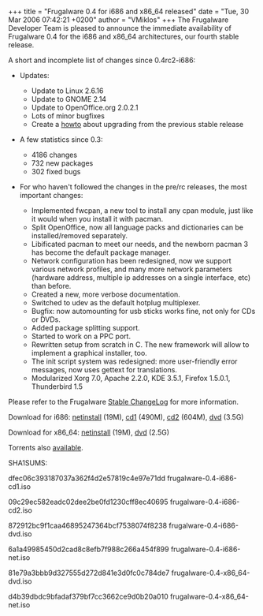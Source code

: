 +++
title = "Frugalware 0.4 for i686 and x86_64 released"
date = "Tue, 30 Mar 2006 07:42:21 +0200"
author = "VMiklos"
+++
The Frugalware Developer Team is pleased to announce the immediate availability of Frugalware 0.4 for the i686 and x86\_64 architectures, our fourth stable release.  

 A short and incomplete list of changes since 0.4rc2-i686:  

* Updates:  

	+ Update to Linux 2.6.16
	+ Update to GNOME 2.14
	+ Update to OpenOffice.org 2.0.2.1
	+ Lots of minor bugfixes
	+ Create a [howto](http://wiki.frugalware.org/Upgrade-0.3-0.4) about upgrading from the previous stable release
* A few statistics since 0.3:  

	+ 4186 changes
	+ 732 new packages
	+ 302 fixed bugs
* For who haven't followed the changes in the pre/rc releases, the most important changes:  

	+ Implemented fwcpan, a new tool to install any cpan module, just like it would when you install it with pacman.
	+ Split OpenOffice, now all language packs and dictionaries can be installed/removed separately.
	+ Libificated pacman to meet our needs, and the newborn pacman 3 has become the default package manager.
	+ Network configuration has been redesigned, now we support various network profiles, and many more network parameters (hardware address, multiple ip addresses on a single interface, etc) than before.
	+ Created a new, more verbose documentation.
	+ Switched to udev as the default hotplug multiplexer.
	+ Bugfix: now automounting for usb sticks works fine, not only for CDs or DVDs.
	+ Added package splitting support.
	+ Started to work on a PPC port.
	+ Rewritten setup from scratch in C. The new framework will allow to implement a graphical installer, too.
	+ The init script system was redesigned: more user-friendly error messages, now uses gettext for translations.
	+ Modularized Xorg 7.0, Apache 2.2.0, KDE 3.5.1, Firefox 1.5.0.1, Thunderbird 1.5

  

 Please refer to the Frugalware [Stable ChangeLog](http://darcs.frugalware.org/darcsweb/darcsweb.cgi?r=frugalware-stable;a=log) for more information.  

 Download for i686: [netinstall](download.php?url=frugalware-0.4-iso/frugalware-0.4-i686-net.iso) (19M), [cd1](download.php?url=frugalware-0.4-iso/frugalware-0.4-i686-cd1.iso) (490M), [cd2](download.php?url=frugalware-0.4-iso/frugalware-0.4-i686-cd2.iso) (604M), [dvd](download.php?url=frugalware-0.4-iso/frugalware-0.4-i686-dvd.iso) (3.5G)  

 Download for x86\_64: [netinstall](download.php?url=frugalware-0.4-iso/frugalware-0.4-x86_64-net.iso) (19M), [dvd](download.php?url=frugalware-0.4-iso/frugalware-0.4-x86_64-dvd.iso) (2.5G)  

 Torrents also [available](http://linuxtracker.org/index.php?cat=146).  

 SHA1SUMS:  

dfec06c393187037a362f4d2e57819c4e97e71dd frugalware-0.4-i686-cd1.iso  

 09c29ec582eadc02dee2be0fd1230cff8ec40695 frugalware-0.4-i686-cd2.iso  

 872912bc9f1caa46895247364bcf7538074f8238 frugalware-0.4-i686-dvd.iso  

 6a1a49985450d2cad8c8efb7f988c266a454f899 frugalware-0.4-i686-net.iso  

 81e79a3bbb9d327555d272d841e3d0fc0c784de7 frugalware-0.4-x86\_64-dvd.iso  

 d4b39dbdc9bfadaf379bf7cc3662ce9d0b20a010 frugalware-0.4-x86\_64-net.iso  

  
